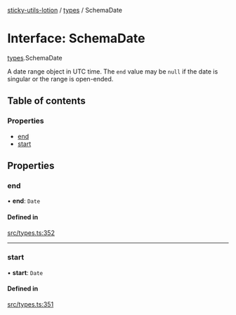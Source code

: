 [sticky-utils-lotion](../README.md) / [types](../modules/types.md) / SchemaDate

# Interface: SchemaDate

[types](../modules/types.md).SchemaDate

A date range object in UTC time. The `end` value may be `null` if the date is singular or the range is open-ended.

## Table of contents

### Properties

- [end](types.SchemaDate.md#end)
- [start](types.SchemaDate.md#start)

## Properties

### end

• **end**: `Date`

#### Defined in

[src/types.ts:352](https://github.com/sticky/sticky-utils-lotion/blob/6919cf3/src/types.ts#L352)

___

### start

• **start**: `Date`

#### Defined in

[src/types.ts:351](https://github.com/sticky/sticky-utils-lotion/blob/6919cf3/src/types.ts#L351)
